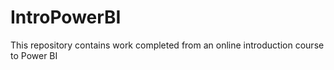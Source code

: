 # IntroPowerBI
This repository contains work completed from an online introduction course to Power BI
